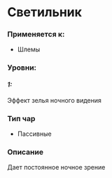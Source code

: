 # Светильник

### Применяется к:

* Шлемы

### Уровни:&#x20;

#### _1:_

Эффект зелья ночного видения

### Тип чар

* Пассивные

### Описание

Дает постоянное ночное зрение
